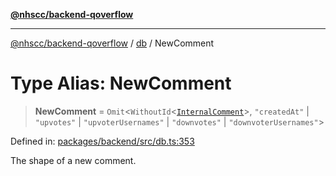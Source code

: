 [**@nhscc/backend-qoverflow**](../../README.md)

***

[@nhscc/backend-qoverflow](../../README.md) / [db](../README.md) / NewComment

# Type Alias: NewComment

> **NewComment** = `Omit`\<`WithoutId`\<[`InternalComment`](InternalComment.md)\>, `"createdAt"` \| `"upvotes"` \| `"upvoterUsernames"` \| `"downvotes"` \| `"downvoterUsernames"`\>

Defined in: [packages/backend/src/db.ts:353](https://github.com/nhscc/qoverflow.api.hscc.bdpa.org/blob/f5ce596891ef5639d9d2800df6d35c0e862108c3/packages/backend/src/db.ts#L353)

The shape of a new comment.
